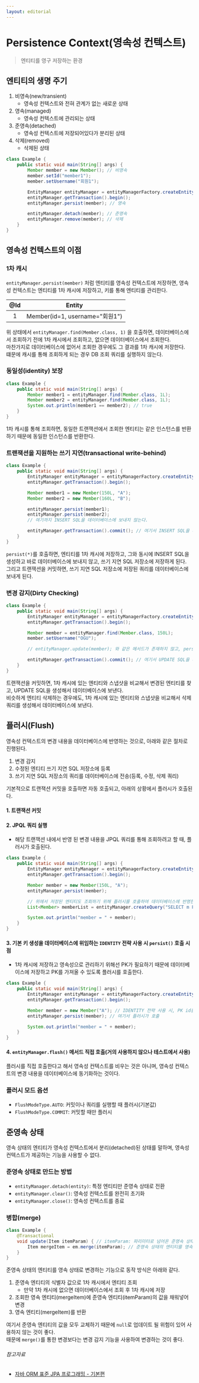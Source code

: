 ```yaml
---
layout: editorial
---
```


# Persistence Context(영속성 컨텍스트)

> 엔티티를 영구 저장하는 환경

## 엔티티의 생명 주기

1. 비영속(new/transient)
    - 영속성 컨텍스트와 전혀 관계가 없는 새로운 상태
2. 영속(managed)
    - 영속성 컨텍스트에 관리되는 상태
3. 준영속(detached)
    - 영속성 컨텍스트에 저장되어있다가 분리된 상태
4. 삭제(removed)
    - 삭제된 상태

```java
class Example {
    public static void main(String[] args) {
        Member member = new Member(); // 비영속
        member.setId("member1");
        member.setUsername("회원1");

        EntityManager entityManager = entityManagerFactory.createEntityManager();
        entityManager.getTransaction().begin();
        entityManager.persist(member); // 영속

        entityManager.detach(member); // 준영속
        entityManager.remove(member); // 삭제
    }
}
```

## 영속성 컨텍스트의 이점

### 1차 캐시

`entityManager.persist(member)` 처럼 엔티티를 영속성 컨텍스트에 저장하면, 영속성 컨텍스트는 엔티티를 1차 캐시에 저장하고, 키를 통해 엔티티를 관리한다.

| @Id |            Entity            |
|:---:|:----------------------------:|
|  1  | Member(id=1, username="회원1") |

위 상태에서 `entityManager.find(Member.class, 1)` 을 호출하면, 데이터베이스에서 조회하기 전에 1차 캐시에서 조회하고, 없으면 데이터베이스에서 조회한다.  
마찬가지로 데이터베이스에 없어서 조회한 경우에도 그 결과를 1차 캐시에 저장한다.  
떄문에 캐시를 통해 조회하게 되는 경우 DB 조회 쿼리를 실행하지 않는다.

### 동일성(identity) 보장

```java
class Example {
    public static void main(String[] args) {
        Member member1 = entityManager.find(Member.class, 1L);
        Member member2 = entityManager.find(Member.class, 1L);
        System.out.println(member1 == member2); // true
    }
}
```

1차 캐시를 통해 조회하면, 동일한 트랜잭션에서 조회한 엔티티는 같은 인스턴스를 반환하기 때문에 동일한 인스턴스를 반환한다.

### 트랜잭션을 지원하는 쓰기 지연(transactional write-behind)

```java
class Example {
    public static void main(String[] args) {
        EntityManager entityManager = entityManagerFactory.createEntityManager();
        entityManager.getTransaction().begin();

        Member member1 = new Member(150L, "A");
        Member member2 = new Member(160L, "B");

        entityManager.persist(member1);
        entityManager.persist(member2);
        // 여기까지 INSERT SQL을 데이터베이스에 보내지 않는다.

        entityManager.getTransaction().commit(); // 여기서 INSERT SQL을 데이터베이스에 보낸다.
    }
}
```

`persist(*)`를 호출하면, 엔티티를 1차 캐시에 저장하고, 그와 동시에 INSERT SQL을 생성하고 바로 데이터베이스에 보내지 않고, 쓰기 지연 SQL 저장소에 저장하게 된다.  
그리고 트랜잭션을 커밋하면, 쓰기 지연 SQL 저장소에 저장된 쿼리를 데이터베이스에 보내게 된다.

### 변경 감지(Dirty Checking)

```java
class Example {
    public static void main(String[] args) {
        EntityManager entityManager = entityManagerFactory.createEntityManager();
        entityManager.getTransaction().begin();

        Member member = entityManager.find(Member.class, 150L);
        member.setUsername("OGU");

        // entityManager.update(member); 와 같은 메서드가 존재하지 않고, persist()를 호출하지 않아도 된다.

        entityManager.getTransaction().commit(); // 여기서 UPDATE SQL을 데이터베이스에 보낸다.
    }
}
```

트랜잭션을 커밋하면, 1차 캐시에 있는 엔티티와 스냅샷을 비교해서 변경된 엔티티를 찾고, UPDATE SQL을 생성해서 데이터베이스에 보낸다.  
비슷하게 엔티티 삭제하는 경우에도, 1차 캐시에 있는 엔티티와 스냅샷을 비교해서 삭제 쿼리를 생성해서 데이터베이스에 보낸다.

## 플러시(Flush)

영속성 컨텍스트의 변경 내용을 데이터베이스에 반영하는 것으로, 아래와 같은 절차로 진행된다.

1. 변경 감지
2. 수정된 엔티티 쓰기 지연 SQL 저장소에 등록
3. 쓰기 지연 SQL 저장소의 쿼리를 데이터베이스에 전송(등록, 수정, 삭제 쿼리)

기본적으로 트랜잭션 커밋을 호출하면 자동 호출되고, 아래의 상황에서 플러시가 호출된다.

#### 1. 트랜잭션 커밋

#### 2. JPQL 쿼리 실행

- 해당 트랜잭션 내에서 반영 된 변경 내용을 JPQL 쿼리를 통해 조회하려고 할 때, 플러시가 호출된다.

```java
class Example {
    public static void main(String[] args) {
        EntityManager entityManager = entityManagerFactory.createEntityManager();
        entityManager.getTransaction().begin();

        Member member = new Member(150L, "A");
        entityManager.persist(member);

        // 위에서 저장된 엔티티도 조회하기 위해 플러시를 호출하여 데이터베이스에 반영한 뒤 조회한다.
        List<Member> memberList = entityManager.createQuery("SELECT m FROM Member m", Member.class).getResultList();

        System.out.println("member = " + member);
    }
}
```

#### 3. 기본 키 생성을 데이터베이스에 위임하는 `IDENTITY` 전략 사용 시 `persist()` 호출 시점

- 1차 캐시에 저장하고 영속성으로 관리하기 위해선 PK가 필요하기 때문에 데이터베이스에 저장하고 PK를 가져올 수 있도록 플러시를 호출한다.

```java
class Example {
    public static void main(String[] args) {
        EntityManager entityManager = entityManagerFactory.createEntityManager();
        entityManager.getTransaction().begin();

        Member member = new Member("A"); // IDENTITY 전략 사용 시, PK id를 따로 지정하지 않는다.
        entityManager.persist(member); // 여기서 플러시가 호출

        System.out.println("member = " + member);
    }
}
```

#### 4. `entityManager.flush()` 메서드 직접 호출(거의 사용하지 않으나 테스트에서 사용)

플러시를 직접 호출한다고 해서 영속성 컨텍스트를 비우는 것은 아니며, 영속성 컨텍스트의 변경 내용을 데이터베이스에 동기화하는 것이다.

### 플러시 모드 옵션

- `FlushModeType.AUTO`: 커밋이나 쿼리를 실행할 때 플러시(기본값)
- `FlushModeType.COMMIT`: 커밋할 때만 플러시

## 준영속 상태

영속 상태의 엔티티가 영속성 컨텍스트에서 분리(detached)된 상태를 말하며, 영속성 컨텍스트가 제공하는 기능을 사용할 수 없다.

### 준영속 상태로 만드는 방법

- `entityManager.detach(entity)`: 특정 엔티티만 준영속 상태로 전환
- `entityManager.clear()`: 영속성 컨텍스트를 완전히 초기화
- `entityManager.close()`: 영속성 컨텍스트를 종료

### 병합(merge)

```java
class Example {
    @Transactional
    void update(Item itemParam) { // itemParam: 파리미터로 넘어온 준영속 상태의 엔티티
        Item mergeItem = em.merge(itemParam); // 준영속 상태의 엔티티를 영속 상태로 변경
    }
}
```

준영속 상태의 엔티티를 영속 상태로 변경하는 기능으로 동작 방식은 아래와 같다.

1. 준영속 엔티티의 식별자 값으로 1차 캐시에서 엔티티 조회
    - 만약 1차 캐시에 없으면 데이터베이스에서 조회 후 1차 캐시에 저장
2. 조회한 영속 엔티티(mergeItem)에 준영속 엔티티(itemParam)의 값을 채워넣어 변경
3. 영속 엔티티(mergeItem)를 반환

여기서 준영속 엔티티의 값을 모두 교체하기 때문에 `null`로 업데이트 될 위험이 있어 사용하지 않는 것이 좋다.  
때문에 `merge()`를 통한 변경보다는 변경 감지 기능을 사용하여 변경하는 것이 좋다.

###### 참고자료

- [자바 ORM 표준 JPA 프로그래밍 - 기본편](https://www.inflearn.com/course/ORM-JPA-Basic)